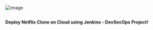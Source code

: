 ![image](https://github.com/user-attachments/assets/ef9f54ef-a247-43c0-9fd2-69554fd5b7c9)

##
##
**Deploy Netflix Clone on Cloud using Jenkins - DevSecOps Project!**


